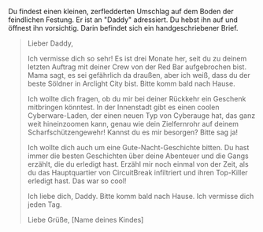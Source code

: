 Du findest einen kleinen, zerfledderten Umschlag auf dem Boden der feindlichen Festung. Er ist an "Daddy" adressiert. Du hebst ihn auf und öffnest ihn vorsichtig. Darin befindet sich ein handgeschriebener Brief.

> Lieber Daddy,
>
> Ich vermisse dich so sehr! Es ist drei Monate her, seit du zu deinem letzten Auftrag mit deiner Crew von der Red Bar aufgebrochen bist. Mama sagt, es sei gefährlich da draußen, aber ich weiß, dass du der beste Söldner in Arclight City bist. Bitte komm bald nach Hause.
>
> Ich wollte dich fragen, ob du mir bei deiner Rückkehr ein Geschenk mitbringen könntest. In der Innenstadt gibt es einen coolen Cyberware-Laden, der einen neuen Typ von Cyberauge hat, das ganz weit hineinzoomen kann, genau wie dein Zielfernrohr auf deinem Scharfschützengewehr! Kannst du es mir besorgen? Bitte sag ja!
>
> Ich wollte dich auch um eine Gute-Nacht-Geschichte bitten. Du hast immer die besten Geschichten über deine Abenteuer und die Gangs erzählt, die du erledigt hast. Erzähl mir noch einmal von der Zeit, als du das Hauptquartier von CircuitBreak infiltriert und ihren Top-Killer erledigt hast. Das war so cool!
>
> Ich liebe dich, Daddy. Bitte komm bald nach Hause. Ich vermisse dich jeden Tag.
>
> Liebe Grüße,
> [Name deines Kindes]
